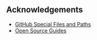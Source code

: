 ## Acknowledgements

- [GitHub Special Files and Paths](https://github.com/joelparkerhenderson/github-special-files-and-paths?tab=readme-ov-file#readme)
- [Open Source Guides](https://opensource.guide/)
